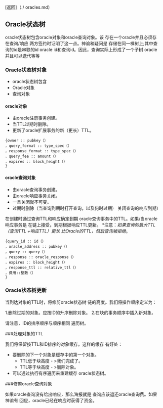 [返回]（./ oracles.md）
## Oracle状态树

oracle状态树包含oracle对象和oracle查询对象。该
存在一个oracle并且必须存在查询/响应
两方签约时证明了这一点。神谕和疑问是
存储在同一棵树上;其中查询的id是串联的id
oracle id和查询id。因此，查询实际上形成了一个子树
oracle并且可以迭代等等

### Oracle状态树对象

 -  oracle状态树包含
   -  Oracle对象
   - 查询对象

#### oracle对象

 - 由oracle注册事务创建。
 - 当TTL过期时删除。
 - 更新了oracle扩展事务的新（更长）TTL。

```
{owner :: pubkey（）
，query_format :: type_spec（）
，response_format :: type_spec（）
，query_fee :: amount（）
，expires :: block_height（）
}
```

#### oracle查询对象

 - 由oracle查询事务创建。
 - 由oracle响应事务关闭。
 - 一旦关闭就不可变。
 - 过期时删除（当查询到期时打开查询，以及何时过期）
关闭查询的响应到期）

在创建时通过查询TTL和响应确定到期
oracle查询事务中的TTL。如果/当oracle响应事务是
在链上接受，到期根据响应TTL更新。
*注意：*如果查询的最大TTL（查询TTL +响应TTL）更长
比Oracle的TTL，然后查询被拒绝*。

```
{query_id :: id（）
，oracle_address :: pubkey（）
，query :: query（）
，response :: oracle_response（）
，expires :: block_height（）
，response_ttl :: relative_ttl（）
，费用::整数（）
}
```

### Oracle状态树更新

当到达对象的TTL时，将修剪oracle状态树
链的高度。我们将操作顺序定义为：

1.删​​除过期的对象。应按ID的升序删除对象。
2.在块的事务顺序中插入新对象。

请注意，ID的排序顺序与顺序相同
遍历树。

###处理对象的TTL

我们将保留按TTL和ID排序的对象缓存。这样的缓存
有好处：
 - 要删除的下一个对象是缓存中的第一个对象。
   -  TTL低于块高度 - >我们完成了。
   -  TTL等于块高度 - >删除对象。
 - 可以通过执行有序遍历来重建缓存
  oracle状态树。

###修剪oracle查询对象

如果oracle查询没有给出响应，那么海报就是
查询应该退还oracle查询费。如果神谕有
回应，oracle已经在响应时获得了资金。

